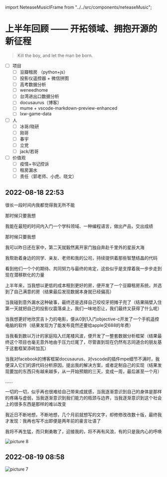 import NeteaseMusicIFrame from "../../src/components/neteaseMusic";

# 上半年回顾 —— 开拓领域、拥抱开源的新征程

> Kill the boy, and let the man be born.

<NeteaseMusicIFrame id="527566"/>

- [ ] 项目
  - [ ] 豆瓣租房 （python+js）
  - [ ] 投影仪遥控器 + 微信拼图
  - [ ] 高考数据分析
  - [ ] weneedhome
  - [ ] 台湾进出口数据分析
  - [ ] docusaurus（博客）
  - [ ] mume + vscode-markdown-preview-enhanced
  - [ ] lxw-game-data
- [ ] 人
  - [ ] 冰哥/晓研
  - [ ] 刚哥
  - [ ] 春宇
  - [ ] 立党
  - [ ] jack/若哥
- [ ] 价值观
  - [ ] 疫情+书记控诉
  - [ ] 租房漏水
  - [ ] 责任（郭老师、小虎、晓文）

## 2022-08-18 22:53

很长一段时间内我都觉得我无所不能

那时候只要我想

我能在最短的时间内入门一个学科领域、一种编程语言，做出产品，交出成绩

那时候只要我想

我可以昨日还在家中，第二天就毅然离开家门独自奔赴千里外的星辰大海

我帮助着身边的同学、亲友、老师和我的公司，持续提供着那些智慧结晶的代码

看到他们一个个的期待、共同努力与最终的肯定，这些似乎是支撑着我一步步走到现在潜移默化的力量

上半年来，当我想以更低的成本租到更好的房，便开发了一个豆瓣租房系统，并选到了自己满意的房（结果最后发现数据本身就已经偏高）

当我碰到意外漏水这种破事，最终还是选择自己咬咬牙把摊子兜了（结果隔壁入住第一天就把自己的投影仪震落桌上，我们一味地忍让，我们最终又获得了什么呢）

当我想更好地欣赏吉卜力的电影，便从0到1入门objective-c开发了一个手机遥控电脑的软件（结果发现为了能发布竟然还要给apple交688的年费）

当我看到数以万计的家庭陷入烂尾楼风波，便开发了一整套数据分析框架（结果最终这个项目也毫无意外地由于压力烂尾了，尽管直到现在仍然有志同道合的朋友基于这套框架添砖加瓦）

当我对facebook的博客框架docusaurus、对vscode的插件mpe细节不满时，我便深入它们的源代码分析原因，提出我的解决方案，或者定制自己的实现（结果发现要加的东西只有越来越多，从一开始预期的三天，变成一周，最后甚至一个月）

……

一切的一切，似乎再也很难给自己带来成就感，当我逐渐意识到自己的身体是那样的疼痛与虚弱，当我逐渐意识到我们能力的瓶颈与边界，当我逐渐意识到这个社会上的很多东西是那样的难以改变

我近日不断地想，不断地想，几个月前就想写的文字，却修修改改数十版，最终我才发现：我再也写不出即便是两年前的豪言壮语了

我将不再生猛，而只剩勇敢了，迎接我的，将不再有风浪，有的只是我内心的呼唤

![picture 8](.imgs/2022-H1-review-1660877204600-57e1286e6ee892ab50aa6315910bd26a51e892156926a5e491d2e4251845a7a9.png)  

## 2022-08-19 08:58

![picture 7](.imgs/2022-H1-review-1660877191688-e9f8804f3c271847c76010c999fcf42502126ede7b40a2064546f79d62040841.png)  
